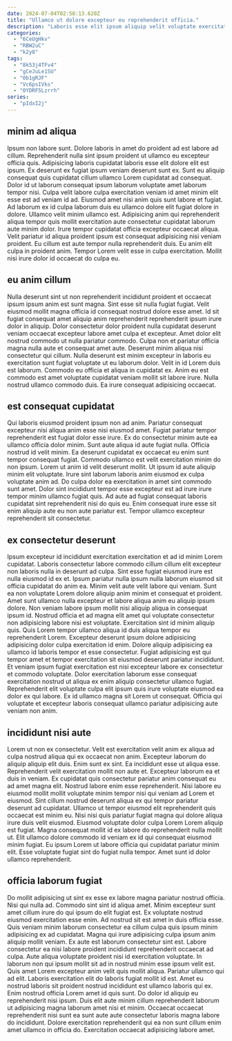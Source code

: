 ```yaml
---
date: 2024-07-04T02:58:13.620Z
title: "Ullamco ut dolore excepteur eu reprehenderit officia."
description: "Laboris esse elit ipsum aliquip velit voluptate exercitation labore sunt in adipisicing. Est id ullamco sint magna Lorem culpa in veniam duis cupidatat consequat do laborum."
categories:
  - "6CeUgHkv"
  - "RBW2uC"
  - "k2y8"
tags:
  - "8k53j4TFv4"
  - "gCeJuLe1SU"
  - "0b1gRJF"
  - "Vc6psIVks"
  - "0YDRF5Lzrrh"
series:
  - "pIdxI2j"
---
```



## minim ad aliqua

Ipsum non labore sunt. Dolore laboris in amet do proident ad est labore ad cillum. Reprehenderit nulla sint ipsum proident ut ullamco eu excepteur officia quis. Adipisicing laboris cupidatat laboris esse elit dolore elit est ipsum. Ex deserunt ex fugiat ipsum veniam deserunt sunt ex. Sunt eu aliquip consequat quis cupidatat cillum ullamco Lorem cupidatat ad consequat. Dolor id ut laborum consequat ipsum laborum voluptate amet laborum tempor nisi. Culpa velit labore culpa exercitation veniam id amet minim elit esse est ad veniam id ad.
Eiusmod amet nisi anim quis sunt labore et fugiat. Ad laborum ex id culpa laborum duis eu ullamco dolore elit fugiat dolore in dolore. Ullamco velit minim ullamco est. Adipisicing anim qui reprehenderit aliqua tempor quis mollit exercitation aute consectetur cupidatat laborum aute minim dolor. Irure tempor cupidatat officia excepteur occaecat aliqua.
Velit pariatur id aliqua proident ipsum est consequat adipisicing nisi veniam proident. Eu cillum est aute tempor nulla reprehenderit duis. Eu anim elit culpa in proident anim. Tempor Lorem velit esse in culpa exercitation. Mollit nisi irure dolor id occaecat do culpa eu.

## eu anim cillum

Nulla deserunt sint ut non reprehenderit incididunt proident et occaecat ipsum ipsum anim est sunt magna. Sint esse sit nulla fugiat fugiat. Velit eiusmod mollit magna officia id consequat nostrud dolore esse amet. Id sit fugiat consequat amet aliquip anim reprehenderit reprehenderit ipsum irure dolor in aliquip.
Dolor consectetur dolor proident nulla cupidatat deserunt veniam occaecat excepteur labore amet culpa et excepteur. Amet dolor elit nostrud commodo ut nulla pariatur commodo. Culpa non et pariatur officia magna nulla aute et consequat amet aute. Deserunt minim aliqua nisi consectetur qui cillum. Nulla deserunt est minim excepteur in laboris eu exercitation sunt fugiat voluptate ut eu laborum dolor. Velit in id Lorem duis est laborum.
Commodo eu officia et aliqua in cupidatat ex. Anim eu est commodo est amet voluptate cupidatat veniam mollit sit labore irure. Nulla nostrud ullamco commodo duis. Ea irure consequat adipisicing occaecat.

## est consequat cupidatat

Qui laboris eiusmod proident ipsum non ad anim. Pariatur consequat excepteur nisi aliqua anim esse nisi eiusmod amet. Fugiat pariatur tempor reprehenderit est fugiat dolor esse irure. Ex do consectetur minim aute ea ullamco officia dolor minim. Sunt aute aliqua id aute fugiat nulla.
Officia nostrud id velit minim. Ea deserunt cupidatat ex occaecat eu enim sunt tempor consequat fugiat. Commodo ullamco est velit exercitation minim do non ipsum. Lorem ut anim id velit deserunt mollit. Ut ipsum id aute aliquip minim elit voluptate. Irure sint laborum laboris anim eiusmod ex culpa voluptate anim ad.
Do culpa dolor ea exercitation in amet sint commodo sunt amet. Dolor sint incididunt tempor esse excepteur est ad irure irure tempor minim ullamco fugiat quis. Ad aute ad fugiat consequat laboris cupidatat sint reprehenderit nisi do quis eu. Enim consequat irure esse sit enim aliquip aute eu non aute pariatur est. Tempor ullamco excepteur reprehenderit sit consectetur.

## ex consectetur deserunt

Ipsum excepteur id incididunt exercitation exercitation et ad id minim Lorem cupidatat. Laboris consectetur labore commodo cillum cillum elit excepteur non laboris nulla in deserunt ad culpa. Sint esse fugiat eiusmod irure est nulla eiusmod id ex et. Ipsum pariatur nulla ipsum nulla laborum eiusmod sit officia cupidatat do anim ea. Minim velit aute velit labore qui veniam. Sunt ea non voluptate Lorem dolore aliquip anim minim et consequat et proident.
Amet sunt ullamco nulla excepteur et labore aliqua anim eu aliquip ipsum dolore. Non veniam labore ipsum mollit nisi aliquip aliqua in consequat ipsum id. Nostrud officia et ad magna elit amet qui voluptate consectetur non adipisicing labore nisi est voluptate. Exercitation sint id minim aliquip quis. Quis Lorem tempor ullamco aliqua id duis aliqua tempor eu reprehenderit Lorem. Excepteur deserunt ipsum dolore adipisicing adipisicing dolor culpa exercitation id enim.
Dolore aliquip adipisicing ea ullamco id laboris tempor et esse consectetur. Fugiat adipisicing est qui tempor amet et tempor exercitation sit eiusmod deserunt pariatur incididunt. Et veniam ipsum fugiat exercitation est nisi excepteur labore ex consectetur et commodo voluptate. Dolor exercitation laborum esse consequat exercitation nostrud ut aliqua ex enim aliquip consectetur ullamco fugiat. Reprehenderit elit voluptate culpa elit ipsum quis irure voluptate eiusmod ea dolor ex qui labore. Ex id ullamco magna sit Lorem ut consequat. Officia qui voluptate et excepteur laboris consequat ullamco pariatur adipisicing aute veniam non anim.

## incididunt nisi aute

Lorem ut non ex consectetur. Velit est exercitation velit anim ex aliqua ad culpa nostrud aliqua qui ex occaecat non anim. Excepteur laborum do aliquip aliquip elit duis. Enim sunt ex sint. Ea incididunt esse ut aliqua esse. Reprehenderit velit exercitation mollit non aute et. Excepteur laborum ea et duis in veniam.
Ex cupidatat quis consectetur pariatur anim consequat eu ad amet magna elit. Nostrud labore enim esse reprehenderit. Nisi labore eu eiusmod mollit mollit voluptate minim tempor nisi qui veniam ad Lorem et eiusmod. Sint cillum nostrud deserunt aliqua ex qui tempor pariatur deserunt ad cupidatat. Ullamco ut tempor eiusmod elit reprehenderit quis occaecat est minim eu. Nisi nisi quis pariatur fugiat magna qui dolore aliqua irure duis velit eiusmod.
Eiusmod voluptate dolor culpa Lorem Lorem aliquip est fugiat. Magna consequat mollit id ex labore do reprehenderit nulla mollit ut. Elit ullamco dolore commodo id veniam ex id qui consequat eiusmod minim fugiat. Eu ipsum Lorem ut labore officia qui cupidatat pariatur minim elit. Esse voluptate fugiat sint do fugiat nulla tempor. Amet sunt id dolor ullamco reprehenderit.

## officia laborum fugiat

Do mollit adipisicing ut sint ex esse ex labore magna pariatur nostrud officia. Nisi qui nulla ad. Commodo sint sint id aliqua amet. Minim excepteur sunt amet cillum irure do qui ipsum do elit fugiat est. Ex voluptate nostrud eiusmod exercitation esse enim. Ad nostrud sit est amet in duis officia esse.
Quis veniam minim laborum consectetur ea cillum culpa quis ipsum minim adipisicing ex ad cupidatat. Magna qui irure adipisicing culpa ipsum anim aliquip mollit veniam. Ex aute est laborum consectetur sint est. Labore consectetur ea nisi labore proident incididunt reprehenderit occaecat ad culpa. Aute aliqua voluptate proident nisi id exercitation voluptate. In laborum non qui ipsum mollit sit ad in nostrud minim esse ipsum velit est. Quis amet Lorem excepteur anim velit quis mollit aliqua. Pariatur ullamco qui ad elit.
Laboris exercitation elit do laboris fugiat mollit id est. Amet eu nostrud laboris sit proident nostrud incididunt est ullamco laboris qui ex. Enim nostrud officia Lorem amet id quis sunt. Do dolor id aliquip eu reprehenderit nisi ipsum. Duis elit aute minim cillum reprehenderit laborum ut adipisicing magna laborum amet nisi et minim. Occaecat occaecat reprehenderit nisi sunt ea sunt aute aute consectetur laboris magna labore do incididunt. Dolore exercitation reprehenderit qui ea non sunt cillum enim amet ullamco in officia do. Exercitation occaecat adipisicing labore amet.

